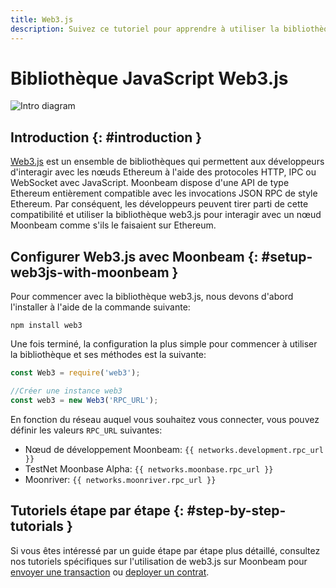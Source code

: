 ```yaml
---
title: Web3.js
description: Suivez ce tutoriel pour apprendre à utiliser la bibliothèque JavaScript Ethereum Web3 pour déployer des contrats intelligents Solidity sur Moonbeam.
---
```

# Bibliothèque JavaScript Web3.js

![Intro diagram](/images/integrations/integrations-web3js-banner.png)

## Introduction {: #introduction } 

[Web3.js](https://web3js.readthedocs.io/) est un ensemble de bibliothèques qui permettent aux développeurs d'interagir avec les nœuds Ethereum à l'aide des protocoles HTTP, IPC ou WebSocket avec JavaScript. Moonbeam dispose d'une API de type Ethereum entièrement compatible avec les invocations JSON RPC de style Ethereum. Par conséquent, les développeurs peuvent tirer parti de cette compatibilité et utiliser la bibliothèque web3.js pour interagir avec un nœud Moonbeam comme s'ils le faisaient sur Ethereum.

## Configurer Web3.js avec Moonbeam {: #setup-web3js-with-moonbeam } 

Pour commencer avec la bibliothèque web3.js, nous devons d'abord l'installer à l'aide de la commande suivante:

```
npm install web3
```

Une fois terminé, la configuration la plus simple pour commencer à utiliser la bibliothèque et ses méthodes est la suivante:

```js
const Web3 = require('web3');

//Créer une instance web3
const web3 = new Web3('RPC_URL');
```

En fonction du réseau auquel vous souhaitez vous connecter, vous pouvez définir les valeurs  `RPC_URL` suivantes:

 - Nœud de développement Moonbeam: `{{ networks.development.rpc_url }}`
 - TestNet Moonbase Alpha: `{{ networks.moonbase.rpc_url }}`
 - Moonriver: `{{ networks.moonriver.rpc_url }}`
## Tutoriels étape par étape {: #step-by-step-tutorials } 

Si vous êtes intéressé par un guide étape par étape plus détaillé, consultez nos tutoriels spécifiques sur l'utilisation de web3.js sur Moonbeam pour [envoyer une transaction](/getting-started/local-node/send-transaction/) ou [deployer un contrat](/getting-started/local-node/deploy-contract/).

